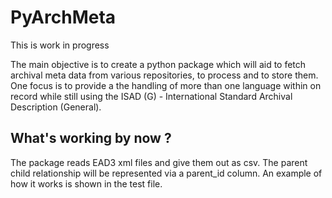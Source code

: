 # PyArchMeta

This is work in progress

The main objective is to create a python package which will aid to fetch archival meta data from various repositories, to process and to store them. 
One focus is to provide a the handling of more than one language within on record while still using the ISAD (G) - International Standard Archival Description (General).

## What's working by now ? ##

The package reads EAD3 xml files and give them out as csv. The parent child relationship will be represented via a parent_id column. An example of how it works is shown in the test file. 
